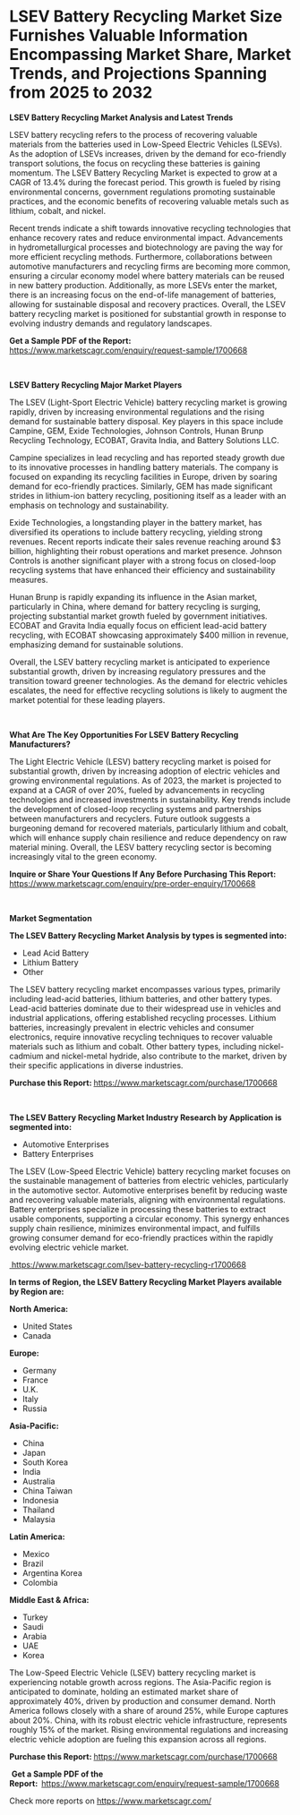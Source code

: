 <p><h1>LSEV Battery Recycling Market Size Furnishes Valuable Information Encompassing Market Share, Market Trends, and Projections Spanning from 2025 to 2032</h1></p><p><strong>LSEV Battery Recycling Market Analysis and Latest Trends</strong></p>
<p><p>LSEV battery recycling refers to the process of recovering valuable materials from the batteries used in Low-Speed Electric Vehicles (LSEVs). As the adoption of LSEVs increases, driven by the demand for eco-friendly transport solutions, the focus on recycling these batteries is gaining momentum. The LSEV Battery Recycling Market is expected to grow at a CAGR of 13.4% during the forecast period. This growth is fueled by rising environmental concerns, government regulations promoting sustainable practices, and the economic benefits of recovering valuable metals such as lithium, cobalt, and nickel.</p><p>Recent trends indicate a shift towards innovative recycling technologies that enhance recovery rates and reduce environmental impact. Advancements in hydrometallurgical processes and biotechnology are paving the way for more efficient recycling methods. Furthermore, collaborations between automotive manufacturers and recycling firms are becoming more common, ensuring a circular economy model where battery materials can be reused in new battery production. Additionally, as more LSEVs enter the market, there is an increasing focus on the end-of-life management of batteries, allowing for sustainable disposal and recovery practices. Overall, the LSEV battery recycling market is positioned for substantial growth in response to evolving industry demands and regulatory landscapes.</p></p>
<p><strong>Get a Sample PDF of the Report:&nbsp;</strong> <a href="https://www.marketscagr.com/enquiry/request-sample/1700668?utm_campaign=2014&utm_medium=2&utm_source=Github&utm_content=ia&utm_term=09012025&utm_id=lsev-battery-recycling">https://www.marketscagr.com/enquiry/request-sample/1700668</a></p>
<p>&nbsp;</p>
<p><strong>LSEV Battery Recycling Major Market Players</strong></p>
<p><p>The LSEV (Light-Sport Electric Vehicle) battery recycling market is growing rapidly, driven by increasing environmental regulations and the rising demand for sustainable battery disposal. Key players in this space include Campine, GEM, Exide Technologies, Johnson Controls, Hunan Brunp Recycling Technology, ECOBAT, Gravita India, and Battery Solutions LLC.</p><p>Campine specializes in lead recycling and has reported steady growth due to its innovative processes in handling battery materials. The company is focused on expanding its recycling facilities in Europe, driven by soaring demand for eco-friendly practices. Similarly, GEM has made significant strides in lithium-ion battery recycling, positioning itself as a leader with an emphasis on technology and sustainability.</p><p>Exide Technologies, a longstanding player in the battery market, has diversified its operations to include battery recycling, yielding strong revenues. Recent reports indicate their sales revenue reaching around $3 billion, highlighting their robust operations and market presence. Johnson Controls is another significant player with a strong focus on closed-loop recycling systems that have enhanced their efficiency and sustainability measures.</p><p>Hunan Brunp is rapidly expanding its influence in the Asian market, particularly in China, where demand for battery recycling is surging, projecting substantial market growth fueled by government initiatives. ECOBAT and Gravita India equally focus on efficient lead-acid battery recycling, with ECOBAT showcasing approximately $400 million in revenue, emphasizing demand for sustainable solutions.</p><p>Overall, the LSEV battery recycling market is anticipated to experience substantial growth, driven by increasing regulatory pressures and the transition toward greener technologies. As the demand for electric vehicles escalates, the need for effective recycling solutions is likely to augment the market potential for these leading players.</p></p>
<p>&nbsp;</p>
<p><strong>What Are The Key Opportunities For LSEV Battery Recycling Manufacturers?</strong></p>
<p><p>The Light Electric Vehicle (LESV) battery recycling market is poised for substantial growth, driven by increasing adoption of electric vehicles and growing environmental regulations. As of 2023, the market is projected to expand at a CAGR of over 20%, fueled by advancements in recycling technologies and increased investments in sustainability. Key trends include the development of closed-loop recycling systems and partnerships between manufacturers and recyclers. Future outlook suggests a burgeoning demand for recovered materials, particularly lithium and cobalt, which will enhance supply chain resilience and reduce dependency on raw material mining. Overall, the LESV battery recycling sector is becoming increasingly vital to the green economy.</p></p>
<p><strong>Inquire or Share Your Questions If Any Before Purchasing This Report:</strong> <a href="https://www.marketscagr.com/enquiry/pre-order-enquiry/1700668?utm_campaign=2014&utm_medium=2&utm_source=Github&utm_content=ia&utm_term=09012025&utm_id=lsev-battery-recycling">https://www.marketscagr.com/enquiry/pre-order-enquiry/1700668</a></p>
<p>&nbsp;</p>
<p><strong>Market Segmentation</strong></p>
<p><strong>The LSEV Battery Recycling Market Analysis by types is segmented into:</strong></p>
<p><ul><li>Lead Acid Battery</li><li>Lithium Battery</li><li>Other</li></ul></p>
<p><p>The LSEV battery recycling market encompasses various types, primarily including lead-acid batteries, lithium batteries, and other battery types. Lead-acid batteries dominate due to their widespread use in vehicles and industrial applications, offering established recycling processes. Lithium batteries, increasingly prevalent in electric vehicles and consumer electronics, require innovative recycling techniques to recover valuable materials such as lithium and cobalt. Other battery types, including nickel-cadmium and nickel-metal hydride, also contribute to the market, driven by their specific applications in diverse industries.</p></p>
<p><strong>Purchase this Report:&nbsp;</strong><a href="https://www.marketscagr.com/purchase/1700668?utm_campaign=2014&utm_medium=2&utm_source=Github&utm_content=ia&utm_term=09012025&utm_id=lsev-battery-recycling">https://www.marketscagr.com/purchase/1700668</a></p>
<p>&nbsp;</p>
<p><strong>The LSEV Battery Recycling Market Industry Research by Application is segmented into:</strong></p>
<p><ul><li>Automotive Enterprises</li><li>Battery Enterprises</li></ul></p>
<p><p>The LSEV (Low-Speed Electric Vehicle) battery recycling market focuses on the sustainable management of batteries from electric vehicles, particularly in the automotive sector. Automotive enterprises benefit by reducing waste and recovering valuable materials, aligning with environmental regulations. Battery enterprises specialize in processing these batteries to extract usable components, supporting a circular economy. This synergy enhances supply chain resilience, minimizes environmental impact, and fulfills growing consumer demand for eco-friendly practices within the rapidly evolving electric vehicle market.</p></p>
<p><a href="https://www.marketscagr.com/lsev-battery-recycling-r1700668?utm_campaign=2014&utm_medium=2&utm_source=Github&utm_content=ia&utm_term=09012025&utm_id=lsev-battery-recycling">&nbsp;https://www.marketscagr.com/lsev-battery-recycling-r1700668</a></p>
<p><strong>In terms of Region, the LSEV Battery Recycling Market Players available by Region are:</strong></p>
<p>
    <p> <strong> North America: </strong>
        <ul>
            <li>United States</li>
            <li>Canada</li>
        </ul>
        </p> 
    <p> <strong> Europe: </strong>
        <ul>
            <li>Germany</li>
            <li>France</li>
            <li>U.K.</li>
            <li>Italy</li>
            <li>Russia</li>
        </ul>
        </p> 
    <p> <strong> Asia-Pacific: </strong>
        <ul>
            <li>China</li>
            <li>Japan</li>
            <li>South Korea</li>
            <li>India</li>
            <li>Australia</li>
            <li>China Taiwan</li>
            <li>Indonesia</li>
            <li>Thailand</li>
            <li>Malaysia</li>
        </ul>
        </p> 
    <p> <strong> Latin America: </strong>
        <ul>
            <li>Mexico</li>
            <li>Brazil</li>
            <li>Argentina Korea</li>
            <li>Colombia</li>
        </ul>
        </p> 
    <p> <strong> Middle East & Africa: </strong>
        <ul>
            <li>Turkey</li>
            <li>Saudi</li>
            <li>Arabia</li>
            <li>UAE</li>
            <li>Korea</li>
        </ul>
    </p>
    </p>
<p><p>The Low-Speed Electric Vehicle (LSEV) battery recycling market is experiencing notable growth across regions. The Asia-Pacific region is anticipated to dominate, holding an estimated market share of approximately 40%, driven by production and consumer demand. North America follows closely with a share of around 25%, while Europe captures about 20%. China, with its robust electric vehicle infrastructure, represents roughly 15% of the market. Rising environmental regulations and increasing electric vehicle adoption are fueling this expansion across all regions.</p></p>
<p><strong>Purchase this Report: </strong><a href="https://www.marketscagr.com/purchase/1700668?utm_campaign=2014&utm_medium=2&utm_source=Github&utm_content=ia&utm_term=09012025&utm_id=lsev-battery-recycling">https://www.marketscagr.com/purchase/1700668</a></p>
<p>&nbsp;<strong>Get a Sample PDF of the Report:&nbsp;&nbsp;</strong><a href="https://www.marketscagr.com/enquiry/request-sample/1700668?utm_campaign=2014&utm_medium=2&utm_source=Github&utm_content=ia&utm_term=09012025&utm_id=lsev-battery-recycling">https://www.marketscagr.com/enquiry/request-sample/1700668</a></p>
<p><strong></strong></p>
<p>Check more reports on <a href="https://www.marketscagr.com/?utm_campaign=2014&utm_medium=2&utm_source=Github&utm_content=ia&utm_term=09012025&utm_id=lsev-battery-recycling">https://www.marketscagr.com/</a></p>